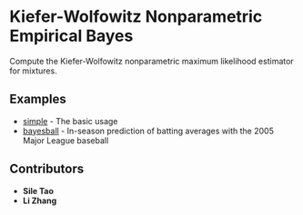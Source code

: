# Kiefer-Wolfowitz Nonparametric Empirical Bayes
Compute the Kiefer-Wolfowitz nonparametric maximum likelihood estimator for mixtures.

## Examples
* [simple](https://github.com/sit836/KW_NPEB/tree/1D_KW/examples/simple) - The basic usage
* [bayesball](https://github.com/sit836/KW_NPEB/tree/1D_KW/examples/bayesball) - In-season prediction of batting averages with the 2005 Major
League baseball

## Contributors

* **Sile Tao**
* **Li Zhang**
